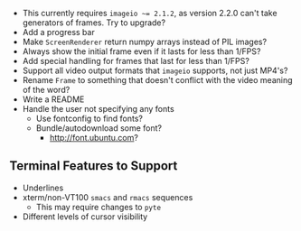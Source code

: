 - This currently requires `imageio ~= 2.1.2`, as version 2.2.0 can't take
  generators of frames.  Try to upgrade?
- Add a progress bar
- Make `ScreenRenderer` return numpy arrays instead of PIL images?
- Always show the initial frame even if it lasts for less than 1/FPS?
- Add special handling for frames that last for less than 1/FPS?
- Support all video output formats that `imageio` supports, not just MP4's?
- Rename `Frame` to something that doesn't conflict with the video meaning of
  the word?
- Write a README
- Handle the user not specifying any fonts
    - Use fontconfig to find fonts?
    - Bundle/autodownload some font?
        - <http://font.ubuntu.com>?

Terminal Features to Support
----------------------------
- Underlines
- xterm/non-VT100 `smacs` and `rmacs` sequences
    - This may require changes to `pyte`
- Different levels of cursor visibility
